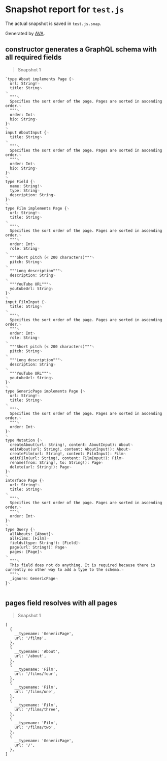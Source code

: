 # Snapshot report for `test.js`

The actual snapshot is saved in `test.js.snap`.

Generated by [AVA](https://ava.li).

## constructor generates a GraphQL schema with all required fields

> Snapshot 1

    `type About implements Page {␊
      url: String!␊
      title: String␊
    ␊
      """␊
      Specifies the sort order of the page. Pages are sorted in ascending order.␊
      """␊
      order: Int␊
      bio: String␊
    }␊
    ␊
    input AboutInput {␊
      title: String␊
    ␊
      """␊
      Specifies the sort order of the page. Pages are sorted in ascending order.␊
      """␊
      order: Int␊
      bio: String␊
    }␊
    ␊
    type Field {␊
      name: String!␊
      type: String␊
      description: String␊
    }␊
    ␊
    type Film implements Page {␊
      url: String!␊
      title: String␊
    ␊
      """␊
      Specifies the sort order of the page. Pages are sorted in ascending order.␊
      """␊
      order: Int␊
      role: String␊
    ␊
      """Short pitch (< 200 characters)"""␊
      pitch: String␊
    ␊
      """Long description"""␊
      description: String␊
    ␊
      """YouTube URL"""␊
      youtubeUrl: String␊
    }␊
    ␊
    input FilmInput {␊
      title: String␊
    ␊
      """␊
      Specifies the sort order of the page. Pages are sorted in ascending order.␊
      """␊
      order: Int␊
      role: String␊
    ␊
      """Short pitch (< 200 characters)"""␊
      pitch: String␊
    ␊
      """Long description"""␊
      description: String␊
    ␊
      """YouTube URL"""␊
      youtubeUrl: String␊
    }␊
    ␊
    type GenericPage implements Page {␊
      url: String!␊
      title: String␊
    ␊
      """␊
      Specifies the sort order of the page. Pages are sorted in ascending order.␊
      """␊
      order: Int␊
    }␊
    ␊
    type Mutation {␊
      createAbout(url: String!, content: AboutInput): About␊
      editAbout(url: String!, content: AboutInput!): About␊
      createFilm(url: String!, content: FilmInput): Film␊
      editFilm(url: String!, content: FilmInput!): Film␊
      rename(from: String!, to: String!): Page␊
      delete(url: String!): Page␊
    }␊
    ␊
    interface Page {␊
      url: String!␊
      title: String␊
    ␊
      """␊
      Specifies the sort order of the page. Pages are sorted in ascending order.␊
      """␊
      order: Int␊
    }␊
    ␊
    type Query {␊
      allAbouts: [About]␊
      allFilms: [Film]␊
      fields(type: String!): [Field]␊
      page(url: String!): Page␊
      pages: [Page]␊
    ␊
      """␊
      This field does not do anything. It is required because there is currently no other way to add a type to the schema.␊
      """␊
      _ignore: GenericPage␊
    }␊
    `

## pages field resolves with all pages

> Snapshot 1

    [
      {
        __typename: 'GenericPage',
        url: '/films',
      },
      {
        __typename: 'About',
        url: '/about',
      },
      {
        __typename: 'Film',
        url: '/films/four',
      },
      {
        __typename: 'Film',
        url: '/films/one',
      },
      {
        __typename: 'Film',
        url: '/films/three',
      },
      {
        __typename: 'Film',
        url: '/films/two',
      },
      {
        __typename: 'GenericPage',
        url: '/',
      },
    ]
